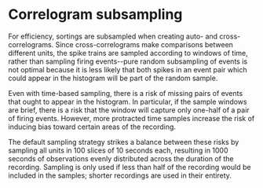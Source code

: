 # Correlogram subsampling

For efficiency, sortings are subsampled when creating auto- and cross-correlograms.
Since cross-correlograms make comparisons between different units, the spike trains
are sampled according to windows of time, rather than sampling firing events--pure
random subsampling of events is not optimal because it is less likely that both
spikes in an event pair which could appear in the histogram will be part of the
random sample.

Even with time-based sampling, there is a risk of missing pairs of events that
ought to appear in the histogram. In particular, if the sample windows are
brief, there is a risk that the window will capture only one-half of a pair of
firing events. However, more protracted time samples increase the risk of
inducing bias toward certain areas of the recording.

The default sampling strategy strikes a balance between these risks by sampling
all units in 100 slices of 10 seconds each, resulting in 1000 seconds of observations
evenly distributed across the duration of the recording. Sampling is only used if
less than half of the recording would be included in the samples; shorter recordings
are used in their entirety.
